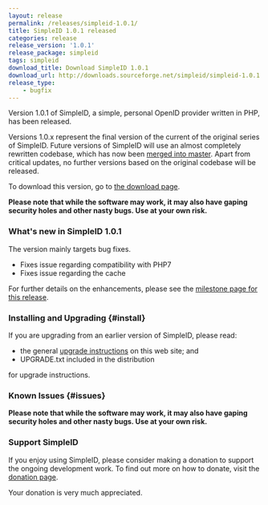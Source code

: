 ```yaml
---
layout: release
permalink: /releases/simpleid-1.0.1/
title: SimpleID 1.0.1 released
categories: release
release_version: '1.0.1'
release_package: simpleid
tags: simpleid
download_title: Download SimpleID 1.0.1
download_url: http://downloads.sourceforge.net/simpleid/simpleid-1.0.1.tar.gz
release_type: 
    - bugfix
---
```


Version 1.0.1 of SimpleID, a simple, personal OpenID provider written in PHP, has been released.

Versions 1.0.x represent the final version of the current of the original series of SimpleID.
Future versions of SimpleID will use an almost completely rewritten codebase, which has
now been [merged into master](/news/2015/10/simpleid-2-merged-into-master/).  Apart from
critical updates, no further versions based on the original codebase will be released.

To download this version, go to [the download page](/download).

**Please note that while the software may work, it may also have gaping security holes and other nasty bugs. Use at your own risk.**

### What's new in SimpleID 1.0.1

The version mainly targets bug fixes.

- Fixes issue regarding compatibility with PHP7
- Fixes issue regarding the cache

For further details on the enhancements, please see the [milestone page for this release](http://trac.simpleid.koinic.net/milestone/1.0.1).

### Installing and Upgrading {#install}

If you are upgrading from an earlier version of SimpleID, please read:

- the general [upgrade instructions](/docs/1/upgrading) on this web site; and
- UPGRADE.txt included in the distribution

for upgrade instructions.

### Known Issues {#issues}

**Please note that while the software may work, it may also have gaping security holes and other nasty bugs. Use at your own risk.**

### Support SimpleID

If you enjoy using SimpleID, please consider making a donation to support the
ongoing development work.  To find out more on how to donate, visit
the [donation page](http://simpleid.koinic.net/donate).

Your donation is very much appreciated.